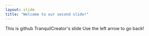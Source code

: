 ```yaml
---
layout: slide
title: "Welcome to our second slide!"
---
```

This is github TranquilCreator's slide
Use the left arrow to go back!